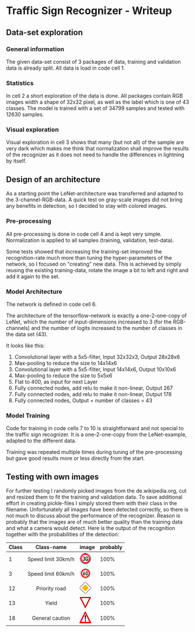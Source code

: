 # Traffic Sign Recognizer - Writeup

## Data-set exploration

### General information

The given data-set consist of 3 packages of data, training and validation data is already split.
All data is load in code cell 1.

### Statistics

In cell 2 a short exploration of the data is done. All packages contain RGB images width a shape
of 32x32 pixel, as well as the label which is one of 43 classes.
The model is trained with a set of 34799 samples and tested with 12630 samples.

### Visual exploration

Visual exploration in cell 3 shows that many (but not all) of the sample are very dark which
makes me think that normalization shall improve the results of the recognizer as it does not
need to handle the differences in lightning by itself.

## Design of an architecture

As a starting point the LeNet-architecture was transferred and adapted to the 3-channel-RGB-data.
A quick test on gray-scale images did not bring any benefits in detection, so I decided to stay
with colored images.

### Pre-processing

All pre-processing is done in code cell 4 and is kept very simple. Normalization is applied to
all samples (training, validation, test-data).

Some tests showed that increasing the training-set improved the recognition-rate much more than
tuning the hyper-parameters of the network, so I focused on "creating" new data. This is achieved
by simply reusing the existing training-data, rotate the image a bit to left and right and add it
again to the set.


### Model Architecture

The network is defined in code cell 6.

The architecture of the tensorflow-network is exactly a one-2-one-copy of LeNet, which the number
of input-dimensions increased to 3 (for the RGB-channels) and the number of logits increased to
the number of classes in the data set (43).

It looks like this:
1. Convolutional layer with a 5x5-filter, Input 32x32x3, Output 28x28x6
2. Max-pooling to reduce the size to 14x14x6
3. Convolutional layer with a 5x5-filter, Input 14x14x6, Output 10x10x6
4. Max-pooling to reduce the size to 5x5x6
5. Flat to 400, as input for next Layer
6. Fully connected nodes, add relu to make it non-linear, Output 267
7. Fully connected nodes, add relu to make it non-linear, Output 178
8. Fully connected nodes, Output = number of classes = 43

### Model Training

Code for training in code cells 7 to 10 is straightforward and not special to the traffic
sign recognizer. It is a one-2-one-copy from the LeNet-example, adapted to the different data.

Training was repeated multiple times during tuning of the pre-processing but gave good results more
or less directly from the start.

## Testing with own images

For further testing I randomly picked images from the de.wikipedia.org, cut and resized them
to fit the training and validation data. To save additional effort in creating pickle-files
I simply stored them with their class in the filename.
Unfortunately all images have been detected correctly, so there is not much to discuss about
the performance of the recognizer. Reason is probably that the images are of much better quality
than the training data and what a camera would detect. Here is the output of the recognition
together with the probabilities of the detection:

Class | Class-name | image | probably
--- | :---: | --- | ---
1 | Speed limit 30km/h | ![](data/extra/1.png) | 100%
3 | Speed limit 60km/h | ![](data/extra/3.png) | 100%
12 | Priority road | ![](data/extra/12.png) | 100%
13 | Yield | ![](data/extra/13.png) | 100%
18 | General caution | ![](data/extra/18.png) | 100%
